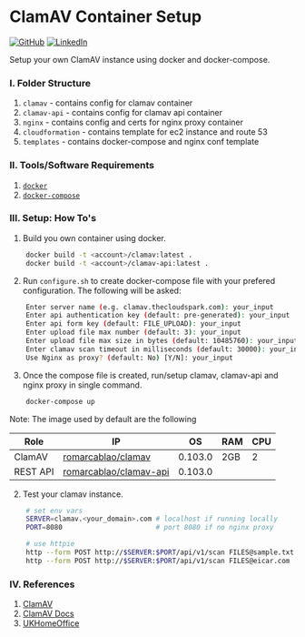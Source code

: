 # ClamAV Container Setup

[![GitHub](https://img.shields.io/badge/GitHub-romarcablao-lightgrey)](https://github.com/romarcablao)
[![LinkedIn](https://img.shields.io/badge/LinkedIn-romarcablao-blue)](https://linkedin.com/in/romarcablao)

Setup your own ClamAV instance using docker and docker-compose.

### I. Folder Structure

1. `clamav` - contains config for clamav container
2. `clamav-api` - contains config for clamav api container
3. `nginx` - contains config and certs for nginx proxy container
4. `cloudformation` - contains template for ec2 instance and route 53
5. `templates` - contains docker-compose and nginx conf template

### II. Tools/Software Requirements

1. [`docker`](https://www.docker.com/get-started)
2. [`docker-compose`](https://docs.docker.com/compose/install/)

### III. Setup: How To's

1. Build you own container using docker.

```bash
    docker build -t <account>/clamav:latest .
    docker build -t <account>/clamav-api:latest .
```

2. Run `configure.sh` to create docker-compose file with your prefered configuration. The following will be asked:

```bash
    Enter server name (e.g. clamav.thecloudspark.com): your_input
    Enter api authentication key (default: pre-generated): your_input
    Enter api form key (default: FILE_UPLOAD): your_input
    Enter upload file max number (default: 3): your_input
    Enter upload file max size in bytes (default: 10485760): your_input
    Enter clamav scan timeout in milliseconds (default: 30000): your_input
    Use Nginx as proxy? (default: No) [Y/N]: your_input
```

3. Once the compose file is created, run/setup clamav, clamav-api and nginx proxy in single command.

```bash
    docker-compose up
```

Note: The image used by default are the following

| Role     | IP                                                                                                          | OS      | RAM | CPU |
| -------- | ----------------------------------------------------------------------------------------------------------- | ------- | --- | --- |
| ClamAV   | [romarcablao/clamav](https://hub.docker.com/r/romarcablao/clamav/tags?page=1&ordering=last_updated)         | 0.103.0 | 2GB | 2   |
| REST API | [romarcablao/clamav-api](https://hub.docker.com/r/romarcablao/clamav-api/tags?page=1&ordering=last_updated) | 0.103.0 |

2.  Test your clamav instance.

```bash
    # set env vars
    SERVER=clamav.<your_domain>.com # localhost if running locally
    PORT=8080                       # port 8080 if no nginx proxy

    # use httpie
    http --form POST http://$SERVER:$PORT/api/v1/scan FILES@sample.txt
    http --form POST http://$SERVER:$PORT/api/v1/scan FILES@eicar.com
```

### IV. References

1. [ClamAV](https://www.clamav.net/)
2. [ClamAV Docs](https://www.clamav.net/documents/clam-antivirus-user-manual)
3. [UKHomeOffice](https://github.com/UKHomeOffice/docker-clamav)

